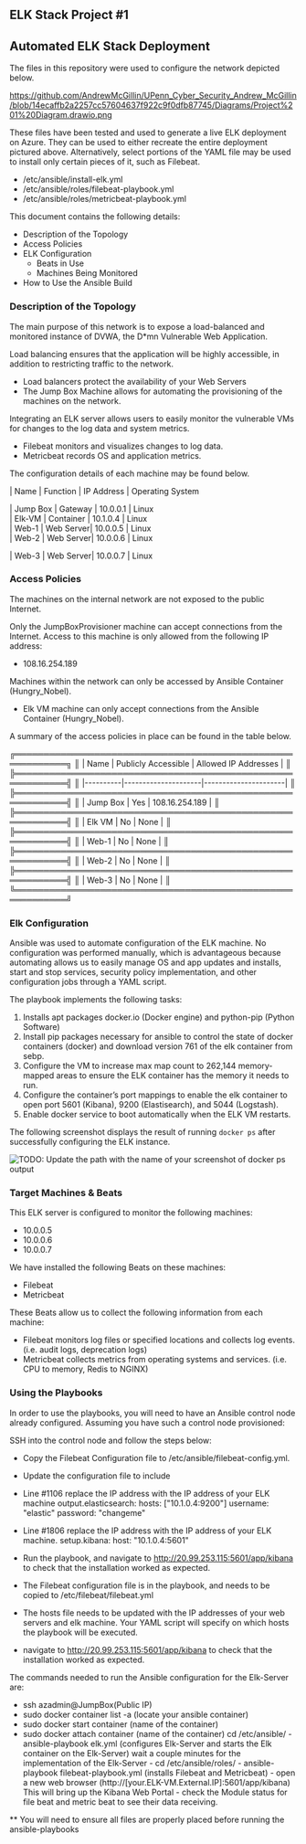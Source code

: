 ## ELK Stack Project #1
## Automated ELK Stack Deployment

The files in this repository were used to configure the network depicted below.

https://github.com/AndrewMcGillin/UPenn_Cyber_Security_Andrew_McGillin/blob/14ecaffb2a2257cc57604637f922c9f0dfb87745/Diagrams/Project%201%20Diagram.drawio.png

These files have been tested and used to generate a live ELK deployment on Azure. They can be used to either recreate the entire deployment pictured above. Alternatively, select portions of the YAML file may be used to install only certain pieces of it, such as Filebeat.

  - /etc/ansible/install-elk.yml
  - /etc/ansible/roles/filebeat-playbook.yml
  - /etc/ansible/roles/metricbeat-playbook.yml

This document contains the following details:
- Description of the Topology
- Access Policies
- ELK Configuration
  - Beats in Use
  - Machines Being Monitored
- How to Use the Ansible Build


### Description of the Topology

The main purpose of this network is to expose a load-balanced and monitored instance of DVWA, the D*mn Vulnerable Web Application.

Load balancing ensures that the application will be highly accessible, in addition to restricting traffic to the network.
- Load balancers protect the availability of your Web Servers
- The Jump Box Machine allows for automating the provisioning of the machines on the network.

Integrating an ELK server allows users to easily monitor the vulnerable VMs for changes to the log data and system metrics.
- Filebeat monitors and visualizes changes to log data.
- Metricbeat records OS and application metrics.

The configuration details of each machine may be found below.

 | Name     | Function | IP Address | Operating System 

 | Jump Box | Gateway   | 10.0.0.1  | Linux            
 | Elk-VM   | Container | 10.1.0.4  | Linux            
 | Web-1    | Web Server| 10.0.0.5  | Linux            
 | Web-2    | Web Server| 10.0.0.6  | Linux           

 | Web-3    | Web Server| 10.0.0.7  | Linux              

### Access Policies

The machines on the internal network are not exposed to the public Internet. 

Only the JumpBoxProvisioner machine can accept connections from the Internet. Access to this machine is only allowed from the following IP address:
- 108.16.254.189


Machines within the network can only be accessed by Ansible Container (Hungry_Nobel).
- Elk VM machine can only accept connections from the Ansible Container (Hungry_Nobel).

A summary of the access policies in place can be found in the table below.

╔═══════════════════════════════════════════════════════════╗
║ | Name     | Publicly Accessible | Allowed IP Addresses | ║
╠═══════════════════════════════════════════════════════════╣
║ |----------|---------------------|----------------------| ║
╠═══════════════════════════════════════════════════════════╣
║ | Jump Box | Yes                 | 108.16.254.189       | ║
╠═══════════════════════════════════════════════════════════╣
║ | Elk VM   | No                  | None                 | ║
╠═══════════════════════════════════════════════════════════╣
║ | Web-1    | No                  | None                 | ║
╠═══════════════════════════════════════════════════════════╣
║ | Web-2    | No                  | None                 | ║
╠═══════════════════════════════════════════════════════════╣
║ | Web-3    | No                  | None                 | ║
╚═══════════════════════════════════════════════════════════╝

### Elk Configuration

Ansible was used to automate configuration of the ELK machine. No configuration was performed manually, which is advantageous because automating allows us to easily manage OS and app updates and installs, start and stop services, security policy implementation, and other configuration jobs through a YAML script.

The playbook implements the following tasks:
1.	Installs apt packages docker.io (Docker engine) and python-pip (Python Software)
2.	Install pip packages necessary for ansible to control the state of docker containers (docker) and download version 761 of the elk container from sebp. 
3.	Configure the VM to increase max map count to 262,144 memory-mapped areas to ensure the ELK container has the memory it needs to run.
4.	Configure the container’s port mappings to enable the elk container to open port 5601 (Kibana), 9200 (Elastisearch), and 5044 (Logstash).
5.	Enable docker service to boot automatically when the ELK VM restarts.

The following screenshot displays the result of running `docker ps` after successfully configuring the ELK instance.

 

![TODO: Update the path with the name of your screenshot of docker ps output](Images/docker_ps_output.png)

### Target Machines & Beats

This ELK server is configured to monitor the following machines:
-	10.0.0.5
-	10.0.0.6
-	10.0.0.7

We have installed the following Beats on these machines:
-	Filebeat
-	Metricbeat

These Beats allow us to collect the following information from each machine:
-	Filebeat monitors log files or specified locations and collects log events. (i.e. audit logs, deprecation logs)
-	Metricbeat collects metrics from operating systems and services. (i.e. CPU to memory, Redis to NGINX)

### Using the Playbooks
In order to use the playbooks, you will need to have an Ansible control node already configured. Assuming you have such a control node provisioned: 

SSH into the control node and follow the steps below:
- Copy the Filebeat Configuration file to /etc/ansible/filebeat-config.yml.
- Update the configuration file to include 
- Line #1106 replace the IP address with the IP address of your ELK machine
   output.elasticsearch:
   hosts: ["10.1.0.4:9200"]
   username: "elastic"
   password: "changeme"
- Line #1806 replace the IP address with the IP address of your ELK machine.
   setup.kibana:
   host: "10.1.0.4:5601"


- Run the playbook, and navigate to http://20.99.253.115:5601/app/kibana to check that the installation worked as expected.

-	The Filebeat configuration file is in the playbook, and needs to be copied to /etc/filebeat/filebeat.yml
-	The hosts file needs to be updated with the IP addresses of your web servers and elk machine. Your YAML script will specify on which hosts the playbook will be executed.
-	navigate to http://20.99.253.115:5601/app/kibana to check that the installation worked as expected.
 

The commands needed to run the Ansible configuration for the Elk-Server are:

- ssh azadmin@JumpBox(Public IP)
- sudo docker container list -a (locate your ansible container)
- sudo docker start container (name of the container)
- sudo docker attach container (name of the container)
cd /etc/ansible/ - ansible-playbook elk.yml (configures Elk-Server and starts the Elk container on the Elk-Server) wait a couple minutes for the implementation of the Elk-Server - cd /etc/ansible/roles/ - ansible-playbook filebeat-playbook.yml (installs Filebeat and Metricbeat) - open a new web browser (http://[your.ELK-VM.External.IP]:5601/app/kibana) This will bring up the Kibana Web Portal - check the Module status for file beat and metric beat to see their data receiving.

** You will need to ensure all files are properly placed before running the ansible-playbooks



